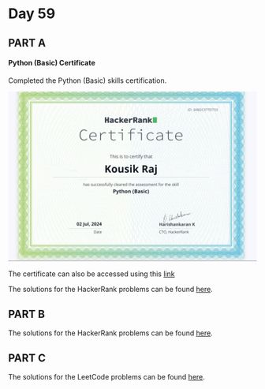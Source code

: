 # Day 59

## PART A

#### Python (Basic) Certificate

Completed the Python (Basic) skills certification.

![certificate](./certificate.png)

The certificate can also be accessed using this [link](https://www.hackerrank.com/certificates/66b2c377d733)

The solutions for the HackerRank problems can be found [here](./Part%20A/).

## PART B

The solutions for the HackerRank problems can be found [here](./Part%20B/).

## PART C

The solutions for the LeetCode problems can be found [here](./Part%20C/).
